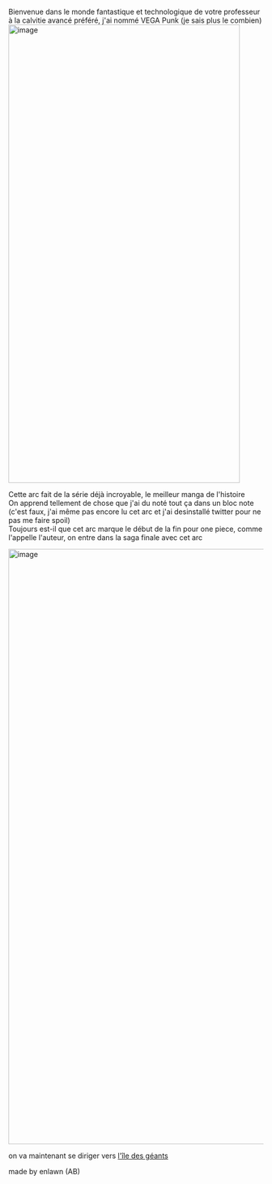 Bienvenue dans le monde fantastique et technologique de votre professeur à la calvitie avancé préféré, j'ai nommé VEGA Punk (je sais plus le combien)   
<img width="457" height="903" alt="image" src="https://github.com/user-attachments/assets/b233d989-1ecc-4004-ab7d-8ff42abcb5f9" />


Cette arc fait de la série déjà incroyable, le meilleur manga de l'histoire  
On apprend tellement de chose que j'ai du noté tout ça dans un bloc note   
(c'est faux, j'ai même pas encore lu cet arc et j'ai desinstallé twitter pour ne pas me faire spoil)  
Toujours est-il que cet arc marque le début de la fin pour one piece, comme l'appelle l'auteur, on entre dans la saga finale avec cet arc


<img width="1000" height="1173" alt="image" src="https://github.com/user-attachments/assets/2bca4aaf-9b72-4ede-bb69-4a3e698f4545" />

on va maintenant se diriger vers [l'île des géants](https://github.com/Enlawn/TP2---labyrinth/blob/main/ERBAF.md)




made by enlawn (AB) 
